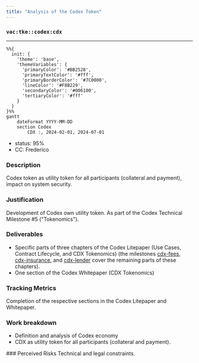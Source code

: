 ```yaml
---
title: "Analysis of the Codex Token"
---
```

### `vac:tke::codex:cdx`
---

```mermaid
%%{ 
  init: { 
    'theme': 'base', 
    'themeVariables': { 
      'primaryColor': '#BB2528', 
      'primaryTextColor': '#fff', 
      'primaryBorderColor': '#7C0000', 
      'lineColor': '#F8B229', 
      'secondaryColor': '#006100', 
      'tertiaryColor': '#fff' 
    } 
  } 
}%%
gantt
	dateFormat YYYY-MM-DD
	section Codex
		CDX :, 2024-02-01, 2024-07-01
```

- status: 95%
- CC: Frederico

### Description
Codex token as utility token for all participants (collateral and payment), impact on system security.

### Justification
Development of Codex own utility token. As part of the Codex Technical Milestone #5 ("Tokenomics").

### Deliverables
- Specific parts of three chapters of the Codex Litepaper (Use Cases, Contract Lifecycle, and CDX Tokenomics) (the milestones [cdx-fees](cdx-fees.md), [cdx-insurance](cdx-insurance.md), and [cdx-lender](cdx-lender.md) cover the remaining parts of these chapters).
- One section of the Codex Whitepaper (CDX Tokenomics)

### Tracking Metrics
Completion of the respective sections in the Codex Litepaper and Whitepaper.

### Work breakdown
- Definition and analysis of Codex economy
- CDX as utility token for all participants (collateral and payment).

### Perceived Risks
Technical and legal constraints.
